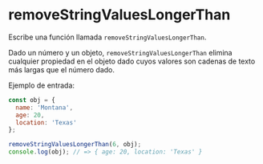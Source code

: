 # removeStringValuesLongerThan

Escribe una función llamada `removeStringValuesLongerThan`.

Dado un número y un objeto, `removeStringValuesLongerThan` elimina cualquier
propiedad en el objeto dado cuyos valores son cadenas de texto más largas que el
número dado.

Ejemplo de entrada:

```js
const obj = {
  name: 'Montana',
  age: 20,
  location: 'Texas'
};

removeStringValuesLongerThan(6, obj);
console.log(obj); // => { age: 20, location: 'Texas' }
```
